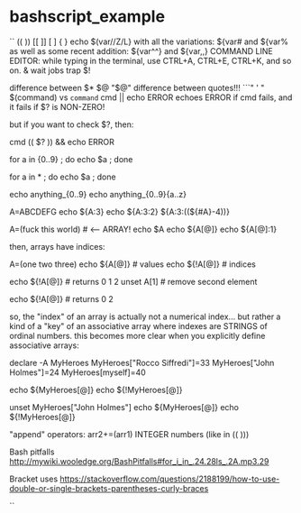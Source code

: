 # bashscript_example
``
(( )) [[ ]] [ ] { }
echo $(var//Z/L}
with all the variations: ${var# and ${var%
as well as some recent addition: ${var^^} and ${var,,}
COMMAND LINE EDITOR: while typing in the terminal, use CTRL+A, CTRL+E, CTRL+K, and so on.
& wait jobs trap $!

difference between $* $@ "$@"
difference between quotes!!! ```" ' "
$(command) vs `command`
cmd || echo ERROR  echoes ERROR if cmd fails, and it fails if $? is NON-ZERO!

but if you want to check $?, then:

cmd
(( $? )) && echo ERROR

for a in {0..9} ; do echo $a ; done

for a in * ; do echo $a ; done

echo anything_{0..9}
echo anything_{0..9}{a..z}

A=ABCDEFG
echo ${A:3}
echo ${A:3:2}
${A:3:((${#A}-4))}

A=(fuck this world)  # <-- ARRAY!
echo $A
echo ${A[@]}
echo ${A[@]:1}

then, arrays have indices:

A=(one two three)
echo ${A[@]} # values
echo ${!A[@]} # indices


echo ${!A[@]} # returns 0 1 2
unset A[1] # remove second element

echo ${!A[@]} # returns 0 2

so, the "index" of an array is actually not a numerical index... but rather a kind of a "key" of an associative array where indexes are STRINGS of ordinal numbers.
this becomes more clear when you explicitly define associative arrays:

declare -A MyHeroes
MyHeroes["Rocco Siffredi"]=33
MyHeroes["John Holmes"]=24
MyHeroes[myself]=40


echo ${MyHeroes[@]}
echo ${!MyHeroes[@]}

unset MyHeroes["John Holmes"]
echo ${MyHeroes[@]}
echo ${!MyHeroes[@]}

"append" operators: arr2+=(arr1)
INTEGER numbers (like in (( )))

Bash pitfalls
http://mywiki.wooledge.org/BashPitfalls#for_i_in_.24.28ls_.2A.mp3.29

Bracket uses
https://stackoverflow.com/questions/2188199/how-to-use-double-or-single-brackets-parentheses-curly-braces

``
